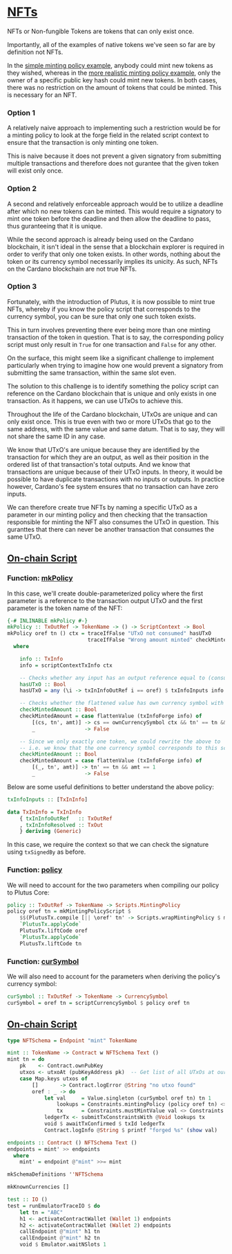 # [NFTs](https://youtu.be/SsaVjSsPPcg?t=2474)

NFTs or Non-fungible Tokens are tokens that can only exist once.

Importantly, all of the examples of native tokens we've seen so far are by definition not NFTs.

In the [simple minting policy example](./2_A-Simple-Minting-Policy.md), anybody could mint new tokens as they wished, whereas in the [more realistic minting policy example](./3_A-More-Realistic-Minting-Policy.md), only the owner of a specific public key hash could mint new tokens. In both cases, there was no restriction on the amount of tokens that could be minted. This is necessary for an NFT.

### Option 1

A relatively naive approach to implementing such a restriction would be for a minting policy to look at the forge field in the related script context to ensure that the transaction is only minting one token.

This is naive because it does not prevent a given signatory from submitting multiple transactions and therefore does not gurantee that the given token will exist only once.

### Option 2

A second and relatively enforceable approach would be to utilize a deadline after which no new tokens can be minted. This would require a signatory to mint one token before the deadline and then allow the deadline to pass, thus guranteeing that it is unique.

While the second approach is already being used on the Cardano blockchain, it isn't ideal in the sense that a blockchain explorer is required in order to verify that only one token exists. In other words, nothing about the token or its currency symbol necessarily implies its unicity. As such, NFTs on the Cardano blockchain are not true NFTs.

### Option 3

Fortunately, with the introduction of Plutus, it is now possible to mint true NFTs, whereby if you know the policy script that corresponds to the currency symbol, you can be sure that only one such token exists.

This in turn involves preventing there ever being more than one minting transaction of the token in question. That is to say, the corresponding policy script must only result in `True` for one transaction and `False` for any other.

On the surface, this might seem like a significant challenge to implement particularly when trying to imagine how one would prevent a signatory from submitting the same transaction, within the same slot even.

The solution to this challenge is to identify something the policy script can reference on the Cardano blockchain that is unique and only exists in one transaction. As it happens, we can use UTxOs to achieve this.

Throughout the life of the Cardano blockchain, UTxOs are unique and can only exist once. This is true even with two or more UTxOs that go to the same address, with the same value and same datum. That is to say, they will not share the same ID in any case.

We know that UTxO's are unique because they are identified by the transaction for which they are an output, as well as their position in the ordered list of that transaction's total outputs. And we know that transactions are unique because of their UTxO inputs. In theory, it would be possible to have duplicate transactions with no inputs or outputs. In practice however, Cardano's fee system ensures that no transaction can have zero inputs.

We can therefore create true NFTs by naming a specific UTxO as a parameter in our minting policy and then checking that the transaction responsible for minting the NFT also consumes the UTxO in question. This guranttes that there can never be another transaction that consumes the same UTxO.

## [On-chain Script](https://youtu.be/SsaVjSsPPcg?t=3026)

### Function: [mkPolicy](https://youtu.be/SsaVjSsPPcg?t=3026)

In this case, we'll create double-parameterized policy where the first parameter is a reference to the transaction output UTxO and the first parameter is the token name of the NFT:

```haskell
{-# INLINABLE mkPolicy #-}
mkPolicy :: TxOutRef -> TokenName -> () -> ScriptContext -> Bool
mkPolicy oref tn () ctx = traceIfFalse "UTxO not consumed" hasUTxO             &&
                          traceIfFalse "Wrong amount minted" checkMintedAmount
  where

    info :: TxInfo
    info = scriptContextTxInfo ctx

    -- Checks whether any input has an output reference equal to (consumes) oref
    hasUTxO :: Bool
    hasUTxO = any (\i -> txInInfoOutRef i == oref) $ txInfoInputs info

    -- Checks whether the flattened value has own currency symbol with correct token name and amount
    checkMintedAmount :: Bool
    checkMintedAmount = case flattenValue (txInfoForge info) of
        [(cs, tn', amt)] -> cs == ownCurrencySymbol ctx && tn' == tn && amt == 1
        _                -> False

    -- Since we only exactly one token, we could rewrite the above to
    -- i.e. we know that the one currency symbol corresponds to this script
    checkMintedAmount :: Bool
    checkMintedAmount = case flattenValue (txInfoForge info) of
        [(_, tn', amt)] -> tn' == tn && amt == 1
        _                -> False
```

Below are some useful definitions to better understand the above policy:

```haskell
txInfoInputs :: [TxInInfo]

data TxInInfo = TxInInfo
    { txInInfoOutRef   :: TxOutRef
    , txInInfoResolved :: TxOut
    } deriving (Generic)
```

In this case, we require the context so that we can check the signature using `txSignedBy` as before.

### Function: [policy](https://youtu.be/SsaVjSsPPcg?t=3454)

We will need to account for the two parameters when compiling our policy to Plutus Core:

```haskell
policy :: TxOutRef -> TokenName -> Scripts.MintingPolicy
policy oref tn = mkMintingPolicyScript $
    $$(PlutusTx.compile [|| \oref' tn' -> Scripts.wrapMintingPolicy $ mkPolicy oref' tn' ||])
    `PlutusTx.applyCode`
    PlutusTx.liftCode oref
    `PlutusTx.applyCode`
    PlutusTx.liftCode tn
```


### Function: [curSymbol](https://youtu.be/SsaVjSsPPcg?t=3504)

We will also need to account for the parameters when deriving the policy's currency symbol:

```haskell
curSymbol :: TxOutRef -> TokenName -> CurrencySymbol
curSymbol = oref tn = scriptCurrencySymbol $ policy oref tn
```

## [On-chain Script](https://youtu.be/SsaVjSsPPcg?t=3540)

```haskell
type NFTSchema = Endpoint "mint" TokenName

mint :: TokenName -> Contract w NFTSchema Text ()
mint tn = do
    pk    <- Contract.ownPubKey
    utxos <- utxoAt (pubKeyAddress pk)  -- Get list of all UTxOs at our wallet
    case Map.keys utxos of
        []       -> Contract.logError @String "no utxo found"
        oref : _ -> do
            let val     = Value.singleton (curSymbol oref tn) tn 1
                lookups = Constraints.mintingPolicy (policy oref tn) <> Constraints.unspentOutputs utxos
                tx      = Constraints.mustMintValue val <> Constraints.mustSpendPubKeyOutput oref
            ledgerTx <- submitTxConstraintsWith @Void lookups tx
            void $ awaitTxConfirmed $ txId ledgerTx
            Contract.logInfo @String $ printf "forged %s" (show val)

endpoints :: Contract () NFTSchema Text ()
endpoints = mint' >> endpoints
  where
    mint' = endpoint @"mint" >>= mint

mkSchemaDefinitions ''NFTSchema

mkKnownCurrencies []

test :: IO ()
test = runEmulatorTraceIO $ do
    let tn = "ABC"
    h1 <- activateContractWallet (Wallet 1) endpoints
    h2 <- activateContractWallet (Wallet 2) endpoints
    callEndpoint @"mint" h1 tn
    callEndpoint @"mint" h2 tn
    void $ Emulator.waitNSlots 1
```
